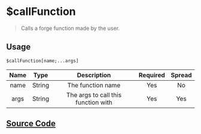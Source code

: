 # $callFunction
> Calls a forge function made by the user.
## Usage
```
$callFunction[name;...args]
```
| Name | Type | Description | Required | Spread
| :---: | :---: | :---: | :---: | :---: |
name | String | The function name | Yes | No
args | String | The args to call this function with | Yes | Yes
## [Source Code](https://github.com/tryforge/ForgeScript-V2/blob/main/docs/functions/callFunction.md)